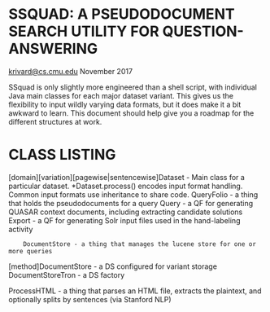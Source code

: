 SSQUAD: A PSEUDODOCUMENT SEARCH UTILITY FOR QUESTION-ANSWERING
==============================================================
<krivard@cs.cmu.edu> November 2017

SSquad is only slightly more engineered than a shell script, with
individual Java main classes for each major dataset variant. This
gives us the flexibility to input wildly varying data formats, but it
does make it a bit awkward to learn. This document should help give
you a roadmap for the different structures at work.


CLASS LISTING
=============

[domain][variation][pagewise|sentencewise]Dataset - Main class for a particular dataset. *Dataset.process() encodes input format
                                                    handling. Common input formats use inheritance to share code.
QueryFolio - a thing that holds the pseudodocuments for a query
     Query - a QF for generating QUASAR context documents, including extracting candidate solutions
    Export - a QF for generating Solr input files used in the hand-labeling activity

        DocumentStore - a thing that manages the lucene store for one or more queries
[method]DocumentStore - a DS configured for variant storage
    DocumentStoreTron - a DS factory

ProcessHTML - a thing that parses an HTML file, extracts the plaintext, and optionally splits by sentences (via Stanford NLP)


